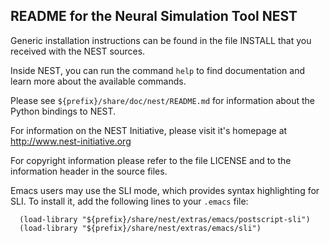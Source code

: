 ## README for the Neural Simulation Tool NEST
Generic installation instructions can be found in the file INSTALL that
you received with the NEST sources.

Inside NEST, you can run the command `help` to find documentation and
learn more about the available commands.

Please see `${prefix}/share/doc/nest/README.md` for information about
the Python bindings to NEST.

For information on the NEST Initiative, please visit it's homepage at
http://www.nest-initiative.org

For copyright information please refer to the file LICENSE and to the
information header in the source files.

Emacs users may use the SLI mode, which provides syntax highlighting
for SLI. To install it, add the following lines to your `.emacs` file:
```
  (load-library "${prefix}/share/nest/extras/emacs/postscript-sli")
  (load-library "${prefix}/share/nest/extras/emacs/sli")
```
